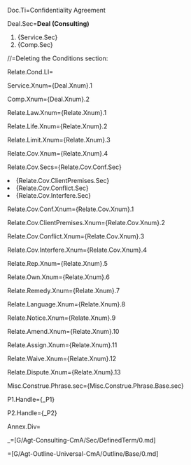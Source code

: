Doc.Ti=Confidentiality Agreement

Deal.Sec=<b>Deal  (Consulting)</b><ol class="secs-and"><li>{Service.Sec}<li>{Comp.Sec}</ol>

//=Deleting the Conditions section:

Relate.Cond.LI=</i>

Service.Xnum={Deal.Xnum}.1

Comp.Xnum={Deal.Xnum}.2

Relate.Law.Xnum={Relate.Xnum}.1

Relate.Life.Xnum={Relate.Xnum}.2

Relate.Limit.Xnum={Relate.Xnum}.3

Relate.Cov.Xnum={Relate.Xnum}.4

Relate.Cov.Secs={Relate.Cov.Conf.Sec}<li>{Relate.Cov.ClientPremises.Sec}<li>{Relate.Cov.Conflict.Sec}<li>{Relate.Cov.Interfere.Sec}

Relate.Cov.Conf.Xnum={Relate.Cov.Xnum}.1

Relate.Cov.ClientPremises.Xnum={Relate.Cov.Xnum}.2

Relate.Cov.Conflict.Xnum={Relate.Cov.Xnum}.3

Relate.Cov.Interfere.Xnum={Relate.Cov.Xnum}.4


Relate.Rep.Xnum={Relate.Xnum}.5

Relate.Own.Xnum={Relate.Xnum}.6

Relate.Remedy.Xnum={Relate.Xnum}.7

Relate.Language.Xnum={Relate.Xnum}.8

Relate.Notice.Xnum={Relate.Xnum}.9

Relate.Amend.Xnum={Relate.Xnum}.10

Relate.Assign.Xnum={Relate.Xnum}.11

Relate.Waive.Xnum={Relate.Xnum}.12

Relate.Dispute.Xnum={Relate.Xnum}.13

Misc.Construe.Phrase.sec={Misc.Construe.Phrase.Base.sec}

P1.Handle={_P1}

P2.Handle={_P2}

Annex.Div=</i>

_=[G/Agt-Consulting-CmA/Sec/DefinedTerm/0.md]

=[G/Agt-Outline-Universal-CmA/Outline/Base/0.md]